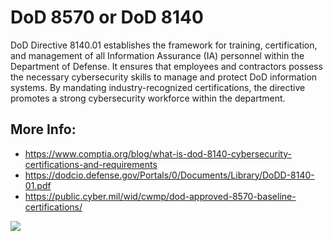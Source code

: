 # DoD 8570 or DoD 8140

DoD Directive 8140.01 establishes the framework for training, certification, and management of all Information Assurance (IA) personnel within the Department of Defense. It ensures that employees and contractors possess the necessary cybersecurity skills to manage and protect DoD information systems. By mandating industry-recognized certifications, the directive promotes a strong cybersecurity workforce within the department.

## More Info:
- https://www.comptia.org/blog/what-is-dod-8140-cybersecurity-certifications-and-requirements
- https://dodcio.defense.gov/Portals/0/Documents/Library/DoDD-8140-01.pdf
- https://public.cyber.mil/wid/cwmp/dod-approved-8570-baseline-certifications/

![](https://intellectualpoint.com/wp-content/uploads/2019/11/DoDDirective8140.png)